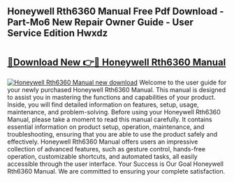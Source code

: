 ## Honeywell Rth6360 Manual Free Pdf Download - Part-Mo6 New Repair Owner Guide - User Service Edition Hwxdz

# <h2><a href="http://bc3189.oget.top/?id=Honeywell+Rth6360+Manual">🔗Download New 👉🔴 Honeywell Rth6360 Manual</a></h2>

[![Honeywell Rth6360 Manual new download](https://i.imgur.com/5g1atiW.png)](http://bc3189.oget.top/?id=Honeywell+Rth6360+Manual)
Welcome to the user guide for your newly purchased Honeywell Rth6360 Manual. This manual is designed to assist you in mastering the functions and capabilities of your product. Inside, you will find detailed information on features, setup, usage, maintenance, and problem-solving. Before using your Honeywell Rth6360 Manual, please take a moment to read this manual carefully. It contains essential information on product setup, operation, maintenance, and troubleshooting, ensuring that you are able to use the product safely and effectively. Honeywell Rth6360 Manual offers users an impressive collection of advanced features, such as gesture control, hands-free operation, customizable shortcuts, and automated tasks, all easily accessible through the user interface. Your Success is Our Goal Honeywell Rth6360 Manual. We are committed to ensuring your complete satisfaction.
